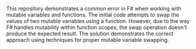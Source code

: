 This repository demonstrates a common error in F# when working with mutable variables and functions. The initial code attempts to swap the values of two mutable variables using a function. However, due to the way F# handles mutability within function scopes, the swap operation doesn't produce the expected result.  The solution demonstrates the correct approach using techniques for proper mutable variable swapping.